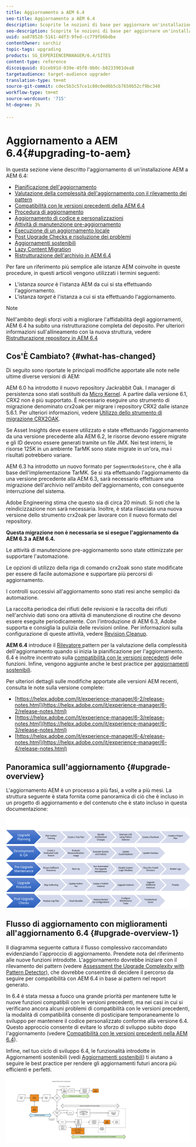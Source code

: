 ```yaml
---
title: Aggiornamento a AEM 6.4
seo-title: Aggiornamento a AEM 6.4
description: Scoprite le nozioni di base per aggiornare un'installazione AEM precedente a AEM 6.4.
seo-description: Scoprite le nozioni di base per aggiornare un'installazione AEM precedente a AEM 6.4.
uuid: aa878528-5161-4df3-9fed-cc779fb6bdbe
contentOwner: sarchiz
topic-tags: upgrading
products: SG_EXPERIENCEMANAGER/6.4/SITES
content-type: reference
discoiquuid: 81ceb91d-039e-45f0-9b0c-b8233901dea8
targetaudience: target-audience upgrader
translation-type: tm+mt
source-git-commit: cdec5b3c57ce1c80c0ed6b5cb7650b52cf9bc340
workflow-type: tm+mt
source-wordcount: '715'
ht-degree: 3%

---
```



# Aggiornamento a AEM 6.4{#upgrading-to-aem}

In questa sezione viene descritto l&#39;aggiornamento di un&#39;installazione AEM a AEM 6.4:

* [Pianificazione dell&#39;aggiornamento](/help/sites-deploying/upgrade-planning.md)
* [Valutazione della complessità dell&#39;aggiornamento con il rilevamento dei pattern](/help/sites-deploying/pattern-detector.md)
* [Compatibilità con le versioni precedenti della AEM 6.4](/help/sites-deploying/backward-compatibility.md)
* [Procedura di aggiornamento](/help/sites-deploying/upgrade-procedure.md)
* [Aggiornamento di codice e personalizzazioni](/help/sites-deploying/upgrading-code-and-customizations.md)
* [Attività di manutenzione pre-aggiornamento](/help/sites-deploying/pre-upgrade-maintenance-tasks.md)
* [Esecuzione di un aggiornamento locale](/help/sites-deploying/in-place-upgrade.md)
* [Post Upgrade Checks e risoluzione dei problemi](/help/sites-deploying/post-upgrade-checks-and-troubleshooting.md)
* [Aggiornamenti sostenibili](/help/sites-deploying/sustainable-upgrades.md)
* [Lazy Content Migration](/help/sites-deploying/lazy-content-migration.md)
* [Ristrutturazione dell&#39;archivio in AEM 6.4](/help/sites-deploying/repository-restructuring.md)

Per fare un riferimento più semplice alle istanze AEM coinvolte in queste procedure, in questi articoli vengono utilizzati i termini seguenti:

* L&#39;istanza *source* è l&#39;istanza AEM da cui si sta effettuando l&#39;aggiornamento.
* L&#39;istanza *target* è l&#39;istanza a cui si sta effettuando l&#39;aggiornamento.

>[!NOTE]
>
>Nell&#39;ambito degli sforzi volti a migliorare l&#39;affidabilità degli aggiornamenti, AEM 6.4 ha subito una ristrutturazione completa del deposito. Per ulteriori informazioni sull&#39;allineamento con la nuova struttura, vedere [Ristrutturazione repository in AEM 6.4](/help/sites-deploying/repository-restructuring.md)

## Cos&#39;È Cambiato? {#what-has-changed}

Di seguito sono riportate le principali modifiche apportate alle note nelle ultime diverse versioni di AEM:

AEM 6.0 ha introdotto il nuovo repository Jackrabbit Oak. I manager di persistenza sono stati sostituiti da [Micro Kernel](/help/sites-deploying/recommended-deploys.md). A partire dalla versione 6.1, CRX2 non è più supportato. È necessario eseguire uno strumento di migrazione denominato crx2oak per migrare i repository CRX2 dalle istanze 5.6.1. Per ulteriori informazioni, vedere [Utilizzo dello strumento di migrazione CRX2OAK](/help/sites-deploying/using-crx2oak.md).

Se Asset Insights deve essere utilizzato e state effettuando l’aggiornamento da una versione precedente alla AEM 6.2, le risorse devono essere migrate e gli ID devono essere generati tramite un file JMX. Nei test interni, le risorse 125K in un ambiente TarMK sono state migrate in un&#39;ora, ma i risultati potrebbero variare.

AEM 6.3 ha introdotto un nuovo formato per `SegmentNodeStore`, che è alla base dell&#39;implementazione TarMK. Se si sta effettuando l&#39;aggiornamento da una versione precedente alla AEM 6.3, sarà necessario effettuare una migrazione dell&#39;archivio nell&#39;ambito dell&#39;aggiornamento, con conseguente interruzione del sistema.

 Adobe Engineering stima che questo sia di circa 20 minuti. Si noti che la reindicizzazione non sarà necessaria. Inoltre, è stata rilasciata una nuova versione dello strumento crx2oak per lavorare con il nuovo formato del repository.

**Questa migrazione non è necessaria se si esegue l&#39;aggiornamento da AEM 6.3 a AEM 6.4.**

Le attività di manutenzione pre-aggiornamento sono state ottimizzate per supportare l&#39;automazione.

Le opzioni di utilizzo della riga di comando crx2oak sono state modificate per essere di facile automazione e supportare più percorsi di aggiornamento.

I controlli successivi all&#39;aggiornamento sono stati resi anche semplici da automazione.

La raccolta periodica dei rifiuti delle revisioni e la raccolta dei rifiuti nell&#39;archivio dati sono ora attività di manutenzione di routine che devono essere eseguite periodicamente. Con l&#39;introduzione di AEM 6.3,  Adobe supporta e consiglia la pulizia delle revisioni online. Per informazioni sulla configurazione di queste attività, vedere [Revision Cleanup](/help/sites-deploying/revision-cleanup.md).

**AEM 6.4** introduce il  [Rilevatore ](/help/sites-deploying/pattern-detector.md) pattern per la valutazione della complessità dell&#39;aggiornamento quando si inizia la pianificazione per l&#39;aggiornamento. 6.4 è inoltre incentrato sulla [compatibilità con le versioni precedenti](/help/sites-deploying/backward-compatibility.md) delle funzioni. Infine, vengono aggiunte anche le best practice per [aggiornamenti sostenibili](/help/sites-deploying/sustainable-upgrades.md).

Per ulteriori dettagli sulle modifiche apportate alle versioni AEM recenti, consulta le note sulla versione complete:

* [https://helpx.adobe.com/it/experience-manager/6-2/release-notes.html](https://helpx.adobe.com/it/experience-manager/6-2/release-notes.html)
* [https://helpx.adobe.com/it/experience-manager/6-3/release-notes.html](https://helpx.adobe.com/it/experience-manager/6-3/release-notes.html)
* [https://helpx.adobe.com/it/experience-manager/6-4/release-notes.html](https://helpx.adobe.com/it/experience-manager/6-4/release-notes.html)

## Panoramica sull&#39;aggiornamento {#upgrade-overview}

L&#39;aggiornamento AEM è un processo a più fasi, a volte a più mesi. La struttura seguente è stata fornita come panoramica di ciò che è incluso in un progetto di aggiornamento e del contenuto che è stato incluso in questa documentazione:

![screen_shot_2018-03-30at80708am](assets/screen_shot_2018-03-30at80708am.png)

## Flusso di aggiornamento con miglioramenti all&#39;aggiornamento 6.4 {#upgrade-overview-1}

Il diagramma seguente cattura il flusso complessivo raccomandato evidenziando l&#39;approccio di aggiornamento. Prendete nota del riferimento alle nuove funzioni introdotte. L&#39;aggiornamento dovrebbe iniziare con il rilevamento dei pattern (vedere [Assessment the Upgrade Complexity with Pattern Detector](/help/sites-deploying/pattern-detector.md)), che dovrebbe consentire di decidere il percorso da seguire per compatibilità con AEM 6.4 in base ai pattern nel report generato.

In 6.4 è stata messa a fuoco una grande priorità per mantenere tutte le nuove funzioni compatibili con le versioni precedenti, ma nei casi in cui si verificano ancora alcuni problemi di compatibilità con le versioni precedenti, la modalità di compatibilità consente di posticipare temporaneamente lo sviluppo per mantenere il codice personalizzato conforme alla versione 6.4. Questo approccio consente di evitare lo sforzo di sviluppo subito dopo l&#39;aggiornamento (vedere [Compatibilità con le versioni precedenti nella AEM 6.4](/help/sites-deploying/backward-compatibility.md)).

Infine, nel tuo ciclo di sviluppo 6.4, le funzionalità introdotte in Aggiornamenti sostenibili (vedi [Aggiornamenti sostenibili](/help/sites-deploying/sustainable-upgrades.md)) ti aiutano a seguire le best practice per rendere gli aggiornamenti futuri ancora più efficienti e perfetti.

![6_4_upgrade_overviewflowchart-newpage3](assets/6_4_upgrade_overviewflowchart-newpage3.png)

